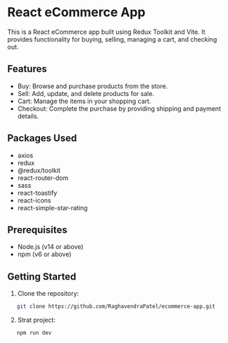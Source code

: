 # React eCommerce App

This is a React eCommerce app built using Redux Toolkit and Vite. It provides functionality for buying, selling, managing a cart, and checking out.

## Features

- Buy: Browse and purchase products from the store.
- Sell: Add, update, and delete products for sale.
- Cart: Manage the items in your shopping cart.
- Checkout: Complete the purchase by providing shipping and payment details.

## Packages Used
- axios
- redux
- @redux/toolkit
- react-router-dom
- sass
- react-toastify
- react-icons
- react-simple-star-rating

## Prerequisites

- Node.js (v14 or above)
- npm (v6 or above)

## Getting Started

1. Clone the repository:
```bash 
   git clone https://github.com/RaghavendraPatel/ecommerce-app.git
```

2. Strat project:
```bash
   npm run dev
```